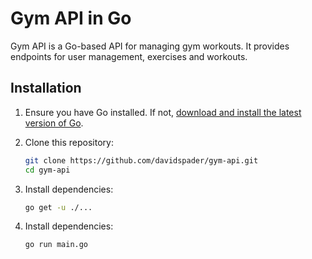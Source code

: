 # Gym API in Go

Gym API is a Go-based API for managing gym workouts. It provides endpoints for user management, exercises and workouts.

## Installation

1. Ensure you have Go installed. If not, [download and install the latest version of Go](https://golang.org/dl/).

2. Clone this repository:

   ```bash
   git clone https://github.com/davidspader/gym-api.git
   cd gym-api
   ```

3. Install dependencies:

   ```bash
   go get -u ./...
   ```

4. Install dependencies:

   ```bash
   go run main.go
   ```

